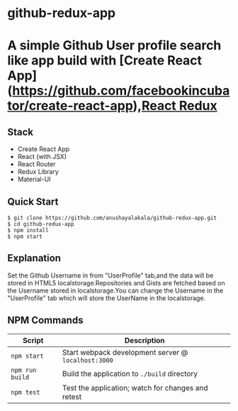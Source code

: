 # github-redux-app
# A simple Github User profile search like app build with [Create React App] (https://github.com/facebookincubator/create-react-app),[React Redux](https://redux.js.org/)

## Stack

- Create React App
- React (with JSX)
- React Router
- Redux Library
- Material-UI

## Quick Start

```shell
$ git clone https://github.com/anushayalakala/github-redux-app.git
$ cd github-redux-app
$ npm install
$ npm start
```
## Explanation
Set the Github Username in from "UserProfile" tab,and the data will be stored in HTML5 localstorage.Repositories and Gists are fetched based on the Username stored in localstorage.You can change the Username in the "UserProfile" tab which will store the UserName in the localstorage.

## NPM Commands

|Script|Description|
|---|---|
|`npm start`|Start webpack development server @ `localhost:3000`|
|`npm run build`|Build the application to `./build` directory|
|`npm test`|Test the application; watch for changes and retest|
